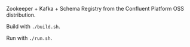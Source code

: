 Zookeeper + Kafka + Schema Registry from the Confluent Platform OSS distribution.

Build with `./build.sh`.

Run with `./run.sh`.
